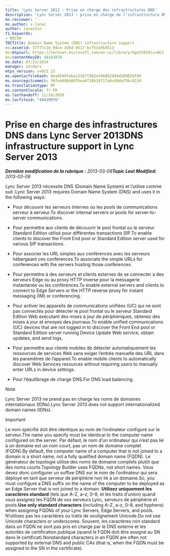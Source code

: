 ```yaml
---
title: 'Lync Server 2013 : Prise en charge des infrastructures DNS'
description: 'Lync Server 2013 : prise en charge de l’infrastructure DNS.'
ms.reviewer: ''
ms.author: v-lanac
author: lanachin
f1.keywords:
- NOCSH
TOCTitle: Domain Name System (DNS) infrastructure support
ms:assetid: 37777c16-94ce-436d-b517-bcf53a564513
ms:mtpsurl: https://technet.microsoft.com/en-us/library/Gg425850(v=OCS.15)
ms:contentKeyID: 48183878
ms.date: 07/23/2014
manager: serdars
mtps_version: v=OCS.15
ms.openlocfilehash: 8ea65907eba13367fd92e546d62994d10907bf89
ms.sourcegitcommit: 36fee89bb887bea4f18b19f17a8c69daf5bc423d
ms.translationtype: MT
ms.contentlocale: fr-FR
ms.lasthandoff: 11/26/2020
ms.locfileid: "49429076"
---
```

# <a name="dns-infrastructure-support-in-lync-server-2013"></a><span data-ttu-id="14e33-103">Prise en charge des infrastructures DNS dans Lync Server 2013</span><span class="sxs-lookup"><span data-stu-id="14e33-103">DNS infrastructure support in Lync Server 2013</span></span>

<div data-xmlns="http://www.w3.org/1999/xhtml">

<div class="topic" data-xmlns="http://www.w3.org/1999/xhtml" data-msxsl="urn:schemas-microsoft-com:xslt" data-cs="https://msdn.microsoft.com/">

<div data-asp="https://msdn2.microsoft.com/asp">



</div>

<div id="mainSection">

<div id="mainBody"><span data-ttu-id="14e33-104">

<span> </span></span><span class="sxs-lookup"><span data-stu-id="14e33-104">

<span> </span></span></span>

<span data-ttu-id="14e33-105">_**Dernière modification de la rubrique :** 2013-03-08_</span><span class="sxs-lookup"><span data-stu-id="14e33-105">_**Topic Last Modified:** 2013-03-08_</span></span>

<span data-ttu-id="14e33-106">Lync Server 2013 nécessite DNS (Domain Name System) et l’utilise comme suit :</span><span class="sxs-lookup"><span data-stu-id="14e33-106">Lync Server 2013 requires Domain Name System (DNS) and uses it in the following ways:</span></span>

  - <span data-ttu-id="14e33-107">Pour découvrir les serveurs internes ou les pools de communications serveur à serveur.</span><span class="sxs-lookup"><span data-stu-id="14e33-107">To discover internal servers or pools for server-to-server communications.</span></span>

  - <span data-ttu-id="14e33-108">Pour permettre aux clients de découvrir le pool frontal ou le serveur Standard Edition utilisé pour différentes transactions SIP.</span><span class="sxs-lookup"><span data-stu-id="14e33-108">To enable clients to discover the Front End pool or Standard Edition server used for various SIP transactions.</span></span>

  - <span data-ttu-id="14e33-109">Pour associer les URL simples aux conférences avec les serveurs hébergeant ces conférences.</span><span class="sxs-lookup"><span data-stu-id="14e33-109">To associate the simple URLs for conferences with the servers hosting those conferences.</span></span>

  - <span data-ttu-id="14e33-110">Pour permettre à des serveurs et clients externes de se connecter à des serveurs Edge ou au proxy HTTP inverse pour la messagerie instantanée ou les conférences.</span><span class="sxs-lookup"><span data-stu-id="14e33-110">To enable external servers and clients to connect to Edge Servers or the HTTP reverse proxy for instant messaging (IM) or conferencing.</span></span>

  - <span data-ttu-id="14e33-111">Pour activer les appareils de communications unifiées (UC) qui ne sont pas connectés pour détecter le pool frontal ou le serveur Standard Edition Web exécutant des mises à jour de périphériques, obtenez des mises à jour et envoyez des journaux.</span><span class="sxs-lookup"><span data-stu-id="14e33-111">To enable unified communications (UC) devices that are not logged in to discover the Front End pool or Standard Edition server running Device Update Web service, obtain updates, and send logs.</span></span>

  - <span data-ttu-id="14e33-112">Pour permettre aux clients mobiles de détecter automatiquement les ressources de services Web sans exiger l’entrée manuelle des URL dans les paramètres de l’appareil.</span><span class="sxs-lookup"><span data-stu-id="14e33-112">To enable mobile clients to automatically discover Web Services resources without requiring users to manually enter URLs in device settings.</span></span>

  - <span data-ttu-id="14e33-113">Pour l’équilibrage de charge DNS.</span><span class="sxs-lookup"><span data-stu-id="14e33-113">For DNS load balancing.</span></span>

<div>


> [!NOTE]  
> <span data-ttu-id="14e33-114">Lync Server 2013 ne prend pas en charge les noms de domaines internationaux (IDNs).</span><span class="sxs-lookup"><span data-stu-id="14e33-114">Lync Server 2013 does not support internationalized domain names (IDNs).</span></span>



</div>

<div>


> [!IMPORTANT]  
> <span data-ttu-id="14e33-115">Le nom spécifié doit être identique au nom de l’ordinateur configuré sur le serveur.</span><span class="sxs-lookup"><span data-stu-id="14e33-115">The name you specify must be identical to the computer name configured on the server.</span></span> <span data-ttu-id="14e33-116">Par défaut, le nom d’un ordinateur qui n’est pas lié à un domaine est un nom court, pas un nom de domaine complet (FQDN).</span><span class="sxs-lookup"><span data-stu-id="14e33-116">By default, the computer name of a computer that is not joined to a domain is a short name, not a fully qualified domain name (FQDN).</span></span> <span data-ttu-id="14e33-117">Le générateur de topologie utilise des noms de domaine complets plutôt que des noms courts.</span><span class="sxs-lookup"><span data-stu-id="14e33-117">Topology Builder uses FQDNs, not short names.</span></span> <span data-ttu-id="14e33-118">Vous devez donc configurer un suffixe DNS sur le nom de l’ordinateur qui sera déployé en tant que serveur de périphérie non lié à un domaine.</span><span class="sxs-lookup"><span data-stu-id="14e33-118">So, you must configure a DNS suffix on the name of the computer to be deployed as an Edge Server that is not joined to a domain.</span></span> <span data-ttu-id="14e33-119"><STRONG>Utilisez uniquement les caractères standard</STRONG> (tels que A–Z, a–z, 0–9, et les traits d’union) quand vous assignez les FQDN de vos serveurs Lync, serveurs de périphérie et pools.</span><span class="sxs-lookup"><span data-stu-id="14e33-119"><STRONG>Use only standard characters</STRONG> (including A–Z, a–z, 0–9, and hyphens) when assigning FQDNs of your Lync Servers, Edge Servers, and pools.</span></span> <span data-ttu-id="14e33-120">N’utilisez pas les caractères ou traits de soulignement Unicode.</span><span class="sxs-lookup"><span data-stu-id="14e33-120">Do not use Unicode characters or underscores.</span></span> <span data-ttu-id="14e33-121">Souvent, les caractères non standard dans un FQDN ne sont pas pris en charge par le DNS externe et les autorités de certification publique (quand le FQDN doit être assigné au SN dans le certificat).</span><span class="sxs-lookup"><span data-stu-id="14e33-121">Nonstandard characters in an FQDN are often not supported by external DNS and public CAs (that is, when the FQDN must be assigned to the SN in the certificate).</span></span>



<span data-ttu-id="14e33-122"></div>

</div>

<span> </span>

</div>

</div>

</span><span class="sxs-lookup"><span data-stu-id="14e33-122"></div>

</div>

<span> </span>

</div>

</div>

</span></span></div>

